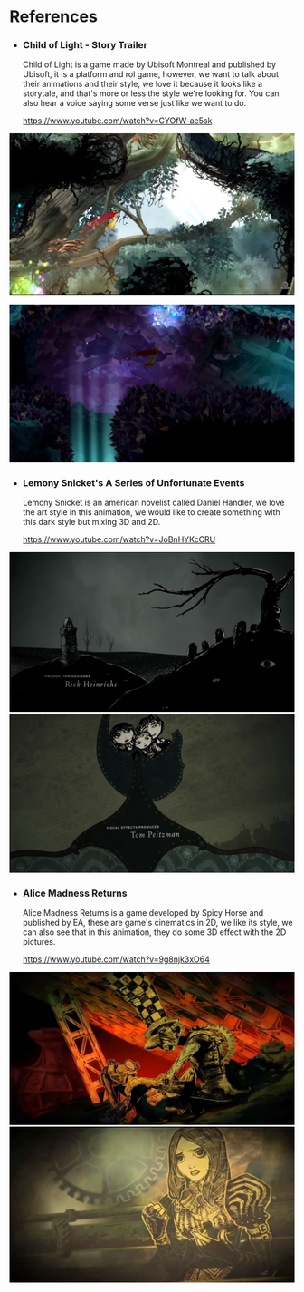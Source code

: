 # References

* ### Child of Light - Story Trailer

  Child of Light is a game made by Ubisoft Montreal and published by Ubisoft, it is a platform and rol game, however, we want to talk about their animations and their style, we love it because it looks like a storytale, and that's more or less the style we're looking for.
  You can also hear a voice saying some verse just like we want to do.

  https://www.youtube.com/watch?v=CYOfW-ae5sk

![Image 1](https://github.com/ChloeTrappedRabbit/GrumpyC4t/blob/master/References/images/Captura1.PNG?raw=true)

![Image 2](https://github.com/ChloeTrappedRabbit/GrumpyC4t/blob/master/References/images/Captura2.PNG?raw=true)

* ### Lemony Snicket's A Series of Unfortunate Events

  Lemony Snicket is an american novelist called Daniel Handler, we love the art style in this animation, we would like to create something with this dark style but mixing 3D and 2D.

  https://www.youtube.com/watch?v=JoBnHYKcCRU

![Image 3](https://github.com/ChloeTrappedRabbit/GrumpyC4t/blob/master/References/images/Captura3.PNG?raw=true)
![Image 4](https://github.com/ChloeTrappedRabbit/GrumpyC4t/blob/master/References/images/Captura4.PNG?raw=true)

* ### Alice Madness Returns

  Alice Madness Returns is a game developed by Spicy Horse and published by EA, these are game's cinematics in 2D, we like its style, we can also see that in this animation, they do some 3D effect with the 2D pictures.

  https://www.youtube.com/watch?v=9g8njk3xO64

![Image 5](https://github.com/ChloeTrappedRabbit/GrumpyC4t/blob/master/References/images/Captura5.PNG?raw=true)
![Image 6](https://github.com/ChloeTrappedRabbit/GrumpyC4t/blob/master/References/images/Captura6.PNG?raw=true)
